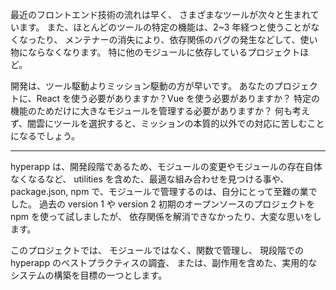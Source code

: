 最近のフロントエンド技術の流れは早く、
さまざまなツールが次々と生まれています。
また、ほとんどのツールの特定の機能は、2~3 年経つと使うことがなくなったり、
メンテナーの消失により、依存関係のバグの発生などして、使い物にならなくなります。
特に他のモジュールに依存しているプロジェクトほど。

開発は、ツール駆動よりミッション駆動の方が早いです。
あなたのプロジェクトに、React を使う必要がありますか？Vue を使う必要がありますか？
特定の機能のためだけに大きなモジュールを管理する必要がありますか？
何も考えず、闇雲にツールを選択すると、ミッションの本質的以外での対応に苦しむことになるでしょう。

---

hyperapp は、開発段階であるため、モジュールの変更やモジュールの存在自体なくなるなど、
utilities を含めた、最適な組み合わせを見つける事や、
package.json, npm で、モジュールで管理するのは、自分にとって至難の業でした。
過去の version 1 や version 2 初期のオープンソースのプロジェクトを npm を使って試しましたが、
依存関係を解消できなかったり、大変な思いをします。

このプロジェクトでは、
モジュールではなく、関数で管理し、
現段階での hyperapp のベストプラクティスの調査、
または、副作用を含めた、実用的なシステムの構築を目標の一つとします。
